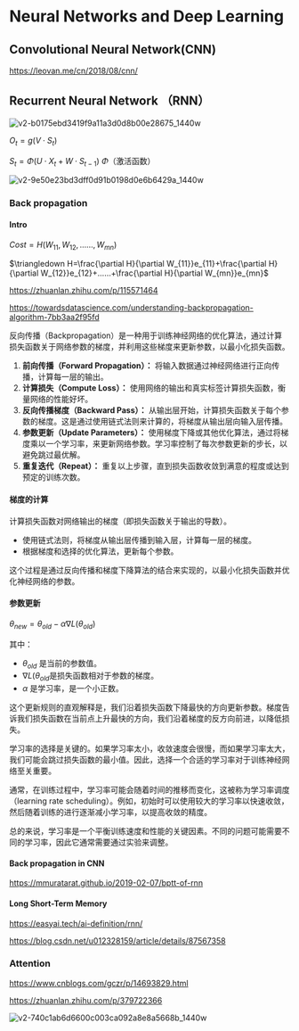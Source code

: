 # Neural Networks and Deep Learning

## Convolutional Neural Network(CNN)

https://leovan.me/cn/2018/08/cnn/

## Recurrent Neural Network （RNN）

![v2-b0175ebd3419f9a11a3d0d8b00e28675_1440w](https://pic2.zhimg.com/80/v2-b0175ebd3419f9a11a3d0d8b00e28675_1440w.webp)

$O_t=g(V\cdot S_t)$

$S_t=\Phi(U\cdot X_t+W\cdot S_{t-1})$ $\Phi$（激活函数）

![v2-9e50e23bd3dff0d91b0198d0e6b6429a_1440w](https://pic3.zhimg.com/80/v2-9e50e23bd3dff0d91b0198d0e6b6429a_1440w.webp)

### Back propagation

#### Intro

$Cost=H(W_{11},W_{12},……,W_{mn})$

$\triangledown H=\frac{\partial H}{\partial W_{11}}e_{11}+\frac{\partial H}{\partial W_{12}}e_{12}+……+\frac{\partial H}{\partial W_{mn}}e_{mn}$

https://zhuanlan.zhihu.com/p/115571464

https://towardsdatascience.com/understanding-backpropagation-algorithm-7bb3aa2f95fd

反向传播（Backpropagation）是一种用于训练神经网络的优化算法，通过计算损失函数关于网络参数的梯度，并利用这些梯度来更新参数，以最小化损失函数。

1. **前向传播（Forward Propagation）：** 将输入数据通过神经网络进行正向传播，计算每一层的输出。
2. **计算损失（Compute Loss）：** 使用网络的输出和真实标签计算损失函数，衡量网络的性能好坏。
3. **反向传播梯度（Backward Pass）：** 从输出层开始，计算损失函数关于每个参数的梯度。这是通过使用链式法则来计算的，将梯度从输出层向输入层传播。
4. **参数更新（Update Parameters）：** 使用梯度下降或其他优化算法，通过将梯度乘以一个学习率，来更新网络参数。学习率控制了每次参数更新的步长，以避免跳过最优解。
5. **重复迭代（Repeat）：** 重复以上步骤，直到损失函数收敛到满意的程度或达到预定的训练次数。

#### 梯度的计算

计算损失函数对网络输出的梯度（即损失函数关于输出的导数）。

- 使用链式法则，将梯度从输出层传播到输入层，计算每一层的梯度。
- 根据梯度和选择的优化算法，更新每个参数。

这个过程是通过反向传播和梯度下降算法的结合来实现的，以最小化损失函数并优化神经网络的参数。

#### 参数更新

$θ_{new}=θ_{old}−α∇L(θ_{old})$

其中：

- $θ_{old}$ 是当前的参数值。
- $∇L(θ_{old}$是损失函数相对于参数的梯度。
- $α$ 是学习率，是一个小正数。

这个更新规则的直观解释是，我们沿着损失函数下降最快的方向更新参数。梯度告诉我们损失函数在当前点上升最快的方向，我们沿着梯度的反方向前进，以降低损失。

学习率的选择是关键的。如果学习率太小，收敛速度会很慢，而如果学习率太大，我们可能会跳过损失函数的最小值。因此，选择一个合适的学习率对于训练神经网络至关重要。

通常，在训练过程中，学习率可能会随着时间的推移而变化，这被称为学习率调度（learning rate scheduling）。例如，初始时可以使用较大的学习率以快速收敛，然后随着训练的进行逐渐减小学习率，以提高收敛的精度。

总的来说，学习率是一个平衡训练速度和性能的关键因素。不同的问题可能需要不同的学习率，因此它通常需要通过实验来调整。

#### Back propagation in CNN

https://mmuratarat.github.io/2019-02-07/bptt-of-rnn

#### Long Short-Term Memory

https://easyai.tech/ai-definition/rnn/

https://blog.csdn.net/u012328159/article/details/87567358

### Attention

https://www.cnblogs.com/gczr/p/14693829.html

https://zhuanlan.zhihu.com/p/379722366

![v2-740c1ab6d6600c003ca092a8e8a5668b_1440w](https://pic4.zhimg.com/80/v2-740c1ab6d6600c003ca092a8e8a5668b_1440w.webp)

